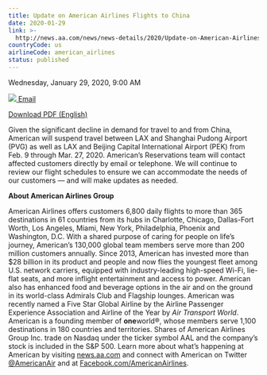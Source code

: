 ```yaml
---
title: Update on American Airlines Flights to China
date: 2020-01-29
link: >-
  http://news.aa.com/news/news-details/2020/Update-on-American-Airlines-Flights-to-China-OPS-DIS-01/default.aspx
countryCode: us
airlineCode: american_airlines
status: published
---
```

Wednesday, January 29, 2020, 9:00 AM

[![](/files/images/email-icon.png) Email](# "Share by email") 

[ Download PDF (English)](//s21.q4cdn.com/616071541/files/doc_news/Update-on-American-Airlines-Flights-to-China-OPS-DIS-01-2020.pdf) 

Given the significant decline in demand for travel to and from China, American will suspend travel between LAX and Shanghai Pudong Airport (PVG) as well as LAX and Beijing Capital International Airport (PEK) from Feb. 9 through Mar. 27, 2020. American’s Reservations team will contact affected customers directly by email or telephone. We will continue to review our flight schedules to ensure we can accommodate the needs of our customers — and will make updates as needed. 

**About American Airlines Group** 

American Airlines offers customers 6,800 daily flights to more than 365 destinations in 61 countries from its hubs in Charlotte, Chicago, Dallas-Fort Worth, Los Angeles, Miami, New York, Philadelphia, Phoenix and Washington, D.C. With a shared purpose of caring for people on life’s journey, American’s 130,000 global team members serve more than 200 million customers annually. Since 2013, American has invested more than $28 billion in its product and people and now flies the youngest fleet among U.S. network carriers, equipped with industry-leading high-speed Wi-Fi, lie-flat seats, and more inflight entertainment and access to power. American also has enhanced food and beverage options in the air and on the ground in its world-class Admirals Club and Flagship lounges. American was recently named a Five Star Global Airline by the Airline Passenger Experience Association and Airline of the Year by _Air Transport World_. American is a founding member of **one**world®, whose members serve 1,100 destinations in 180 countries and territories. Shares of American Airlines Group Inc. trade on Nasdaq under the ticker symbol AAL and the company’s stock is included in the S&P 500. Learn more about what’s happening at American by visiting [news.aa.com](http://news.aa.com/) and connect with American on Twitter [@AmericanAir](https://twitter.com/AmericanAir) and at [Facebook.com/AmericanAirlines](https://www.facebook.com/AmericanAirlines). 
